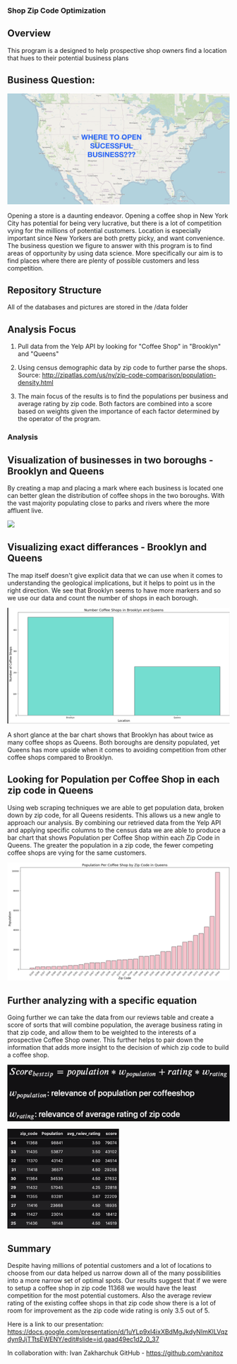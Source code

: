 ### Shop Zip Code Optimization

## Overview

This program is a designed to help prospective shop owners find a location that hues to their potential business plans

## Business Question:

![](coffee_shop/images/USAMAP.png)

Opening a store is a daunting endeavor. Opening a coffee shop in New York City has potential for being very lucrative, but there is a lot of competition vying for the millions of potential customers. Location is especially important since New Yorkers are both pretty picky, and want convenience. The business question we figure to answer with this program is to find areas of opportunity by using data science. More specifically our aim is to find places where there are plenty of possible customers and less competition.

## Repository Structure

All of the databases and pictures are stored in the /data folder

## Analysis Focus

1. Pull data from the Yelp API by looking for "Coffee Shop" in "Brooklyn" and "Queens"

2. Using census demographic data by zip code to further parse the shops. Source: http://zipatlas.com/us/ny/zip-code-comparison/population-density.html

3. The main focus of the results is to find the populations per business and average rating by zip code. Both factors are combined into a score based on weights given the importance of each factor determined by the operator of the program.

### Analysis

## Visualization of businesses in two boroughs - Brooklyn and Queens

By creating a map and placing a mark where each business is located one can better glean the distribution of coffee shops in the two boroughs. With the vast majority populating close to parks and rivers where the more affluent live.

![](coffee_shop/images/DENSITY_MAP.png)

## Visualizing exact differances - Brooklyn and Queens

The map itself doesn't give explicit data that we can use when it comes to understanding the geological implications, but it helps to point us in the right direction. We see that Brooklyn seems to have more markers and so we use our data and count the number of shops in each borough.

![](coffee_shop/images/BQ_BAR.png)


A short glance at the bar chart shows that Brooklyn has about twice as many coffee shops as Queens. Both boroughs are density populated, yet Queens has more upside when it comes to avoiding competition from other coffee shops compared to Brooklyn.

## Looking for Population per Coffee Shop in each zip code in Queens

Using web scraping techniques we are able to get population data, broken down by zip code, for all Queens residents. This allows us a new angle to approach our analysis. By combining our retrieved data from the Yelp API and applying specific columns to the census data we are able to produce a bar chart that shows Population per Coffee Shop within each Zip Code in Queens. The greater the population in a zip code, the fewer competing coffee shops are vying for the same customers.

![](coffee_shop/images/COUNT_BY_ZIP.png)

## Further analyzing with a specific equation

Going further we can take the data from our reviews table and create a score of sorts that will combine population, the average business rating in that zip code, and allow them to be weighted to the interests of a prospective Coffee Shop owner. This further helps to pair down the information that adds more insight to the decision of which zip code to build a coffee shop.

![](coffee_shop/images/written_formula.png)

![](coffee_shop/images/edited_final_code.png)

## Summary 

Despite having millions of potential customers and a lot of locations to choose from our data helped us narrow down all of the many possibilities into a more narrow set of optimal spots. Our results suggest that if we were to setup a coffee shop in zip code 11368 we would have the least competition for the most potential customers. Also the average review rating of the existing coffee shops in that zip code show there is a lot of room for improvement as the zip code wide rating is only 3.5 out of 5.


Here is a link to our presentation:
https://docs.google.com/presentation/d/1uYLp9xI4ixXBdMgJkdyNImKlLVqzdyn9JjTTtsEWENY/edit#slide=id.gaad49ec1d2_0_37

In collaboration with:
Ivan Zakharchuk
GitHub - https://github.com/vanitoz
